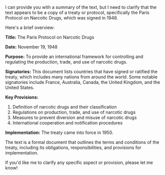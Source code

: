 I can provide you with a summary of the text, but I need to clarify that the text appears to be a copy of a treaty or protocol, specifically the Paris Protocol on Narcotic Drugs, which was signed in 1948.

Here's a brief overview:

**Title:** The Paris Protocol on Narcotic Drugs

**Date:** November 19, 1948

**Purpose:** To provide an international framework for controlling and regulating the production, trade, and use of narcotic drugs.

**Signatories:** This document lists countries that have signed or ratified the treaty, which includes many nations from around the world. Some notable signatories include France, Australia, Canada, the United Kingdom, and the United States.

**Key Provisions:**

1. Definition of narcotic drugs and their classification
2. Regulations on production, trade, and use of narcotic drugs
3. Measures to prevent diversion and misuse of narcotic drugs
4. International cooperation and notification procedures

**Implementation:** The treaty came into force in 1950.

The text is a formal document that outlines the terms and conditions of the treaty, including its obligations, responsibilities, and provisions for implementation.

If you'd like me to clarify any specific aspect or provision, please let me know!